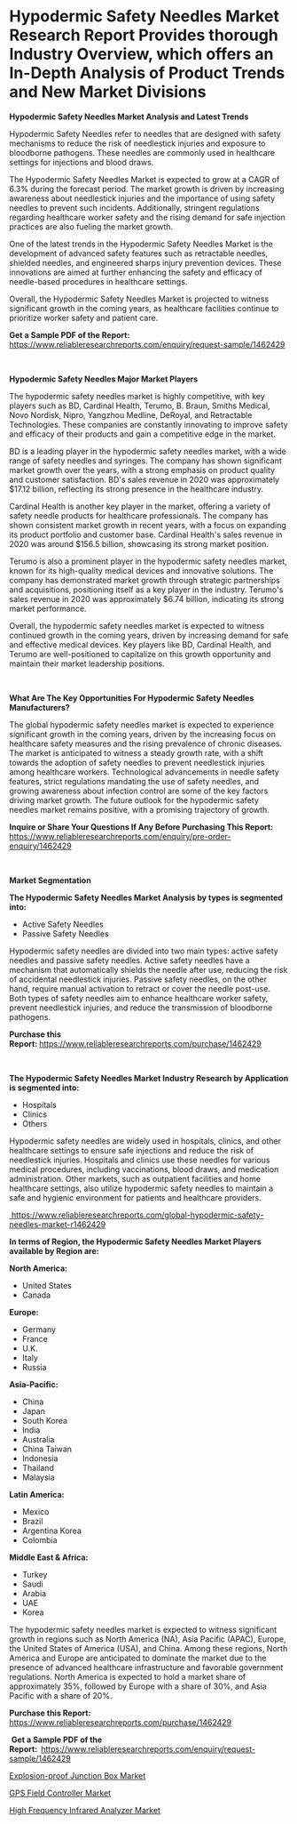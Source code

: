<p><h1>Hypodermic Safety Needles Market Research Report Provides thorough Industry Overview, which offers an In-Depth Analysis of Product Trends and New Market Divisions</h1></p><p><strong>Hypodermic Safety Needles Market Analysis and Latest Trends</strong></p>
<p><p>Hypodermic Safety Needles refer to needles that are designed with safety mechanisms to reduce the risk of needlestick injuries and exposure to bloodborne pathogens. These needles are commonly used in healthcare settings for injections and blood draws.</p><p>The Hypodermic Safety Needles Market is expected to grow at a CAGR of 6.3% during the forecast period. The market growth is driven by increasing awareness about needlestick injuries and the importance of using safety needles to prevent such incidents. Additionally, stringent regulations regarding healthcare worker safety and the rising demand for safe injection practices are also fueling the market growth.</p><p>One of the latest trends in the Hypodermic Safety Needles Market is the development of advanced safety features such as retractable needles, shielded needles, and engineered sharps injury prevention devices. These innovations are aimed at further enhancing the safety and efficacy of needle-based procedures in healthcare settings.</p><p>Overall, the Hypodermic Safety Needles Market is projected to witness significant growth in the coming years, as healthcare facilities continue to prioritize worker safety and patient care.</p></p>
<p><strong>Get a Sample PDF of the Report:&nbsp;</strong> <a href="https://www.reliableresearchreports.com/enquiry/request-sample/1462429">https://www.reliableresearchreports.com/enquiry/request-sample/1462429</a></p>
<p>&nbsp;</p>
<p><strong>Hypodermic Safety Needles Major Market Players</strong></p>
<p><p>The hypodermic safety needles market is highly competitive, with key players such as BD, Cardinal Health, Terumo, B. Braun, Smiths Medical, Novo Nordisk, Nipro, Yangzhou Medline, DeRoyal, and Retractable Technologies. These companies are constantly innovating to improve safety and efficacy of their products and gain a competitive edge in the market.</p><p>BD is a leading player in the hypodermic safety needles market, with a wide range of safety needles and syringes. The company has shown significant market growth over the years, with a strong emphasis on product quality and customer satisfaction. BD's sales revenue in 2020 was approximately $17.12 billion, reflecting its strong presence in the healthcare industry.</p><p>Cardinal Health is another key player in the market, offering a variety of safety needle products for healthcare professionals. The company has shown consistent market growth in recent years, with a focus on expanding its product portfolio and customer base. Cardinal Health's sales revenue in 2020 was around $156.5 billion, showcasing its strong market position.</p><p>Terumo is also a prominent player in the hypodermic safety needles market, known for its high-quality medical devices and innovative solutions. The company has demonstrated market growth through strategic partnerships and acquisitions, positioning itself as a key player in the industry. Terumo's sales revenue in 2020 was approximately $6.74 billion, indicating its strong market performance.</p><p>Overall, the hypodermic safety needles market is expected to witness continued growth in the coming years, driven by increasing demand for safe and effective medical devices. Key players like BD, Cardinal Health, and Terumo are well-positioned to capitalize on this growth opportunity and maintain their market leadership positions.</p></p>
<p>&nbsp;</p>
<p><strong>What Are The Key Opportunities For Hypodermic Safety Needles Manufacturers?</strong></p>
<p><p>The global hypodermic safety needles market is expected to experience significant growth in the coming years, driven by the increasing focus on healthcare safety measures and the rising prevalence of chronic diseases. The market is anticipated to witness a steady growth rate, with a shift towards the adoption of safety needles to prevent needlestick injuries among healthcare workers. Technological advancements in needle safety features, strict regulations mandating the use of safety needles, and growing awareness about infection control are some of the key factors driving market growth. The future outlook for the hypodermic safety needles market remains positive, with a promising trajectory of growth.</p></p>
<p><strong>Inquire or Share Your Questions If Any Before Purchasing This Report:</strong> <a href="https://www.reliableresearchreports.com/enquiry/pre-order-enquiry/1462429">https://www.reliableresearchreports.com/enquiry/pre-order-enquiry/1462429</a></p>
<p>&nbsp;</p>
<p><strong>Market Segmentation</strong></p>
<p><strong>The Hypodermic Safety Needles Market Analysis by types is segmented into:</strong></p>
<p><ul><li>Active Safety Needles</li><li>Passive Safety Needles</li></ul></p>
<p><p>Hypodermic safety needles are divided into two main types: active safety needles and passive safety needles. Active safety needles have a mechanism that automatically shields the needle after use, reducing the risk of accidental needlestick injuries. Passive safety needles, on the other hand, require manual activation to retract or cover the needle post-use. Both types of safety needles aim to enhance healthcare worker safety, prevent needlestick injuries, and reduce the transmission of bloodborne pathogens.</p></p>
<p><strong>Purchase this Report:&nbsp;</strong><a href="https://www.reliableresearchreports.com/purchase/1462429">https://www.reliableresearchreports.com/purchase/1462429</a></p>
<p>&nbsp;</p>
<p><strong>The Hypodermic Safety Needles Market Industry Research by Application is segmented into:</strong></p>
<p><ul><li>Hospitals</li><li>Clinics</li><li>Others</li></ul></p>
<p><p>Hypodermic safety needles are widely used in hospitals, clinics, and other healthcare settings to ensure safe injections and reduce the risk of needlestick injuries. Hospitals and clinics use these needles for various medical procedures, including vaccinations, blood draws, and medication administration. Other markets, such as outpatient facilities and home healthcare settings, also utilize hypodermic safety needles to maintain a safe and hygienic environment for patients and healthcare providers.</p></p>
<p><a href="https://www.reliableresearchreports.com/global-hypodermic-safety-needles-market-r1462429">&nbsp;https://www.reliableresearchreports.com/global-hypodermic-safety-needles-market-r1462429</a></p>
<p><strong>In terms of Region, the Hypodermic Safety Needles Market Players available by Region are:</strong></p>
<p>
    <p> <strong> North America: </strong>
        <ul>
            <li>United States</li>
            <li>Canada</li>
        </ul>
        </p> 
    <p> <strong> Europe: </strong>
        <ul>
            <li>Germany</li>
            <li>France</li>
            <li>U.K.</li>
            <li>Italy</li>
            <li>Russia</li>
        </ul>
        </p> 
    <p> <strong> Asia-Pacific: </strong>
        <ul>
            <li>China</li>
            <li>Japan</li>
            <li>South Korea</li>
            <li>India</li>
            <li>Australia</li>
            <li>China Taiwan</li>
            <li>Indonesia</li>
            <li>Thailand</li>
            <li>Malaysia</li>
        </ul>
        </p> 
    <p> <strong> Latin America: </strong>
        <ul>
            <li>Mexico</li>
            <li>Brazil</li>
            <li>Argentina Korea</li>
            <li>Colombia</li>
        </ul>
        </p> 
    <p> <strong> Middle East & Africa: </strong>
        <ul>
            <li>Turkey</li>
            <li>Saudi</li>
            <li>Arabia</li>
            <li>UAE</li>
            <li>Korea</li>
        </ul>
    </p>
    </p>
<p><p>The hypodermic safety needles market is expected to witness significant growth in regions such as North America (NA), Asia Pacific (APAC), Europe, the United States of America (USA), and China. Among these regions, North America and Europe are anticipated to dominate the market due to the presence of advanced healthcare infrastructure and favorable government regulations. North America is expected to hold a market share of approximately 35%, followed by Europe with a share of 30%, and Asia Pacific with a share of 20%.</p></p>
<p><strong>Purchase this Report: </strong><a href="https://www.reliableresearchreports.com/purchase/1462429">https://www.reliableresearchreports.com/purchase/1462429</a></p>
<p>&nbsp;<strong>Get a Sample PDF of the Report:&nbsp;&nbsp;</strong><a href="https://www.reliableresearchreports.com/enquiry/request-sample/1462429">https://www.reliableresearchreports.com/enquiry/request-sample/1462429</a></p>
<p><strong></strong></p>
<p><p><a href="https://github.com/derrinmiltonellis35gcl/Market-Research-Report-List-3/blob/main/explosion-proof-junction-box-market.md">Explosion-proof Junction Box Market</a></p><p><a href="https://github.com/nandosuryapratama/Market-Research-Report-List-1/blob/main/gps-field-controller-market.md">GPS Field Controller Market</a></p><p><a href="https://github.com/Chiragrp22/Market-Research-Report-List-5/blob/main/high-frequency-infrared-analyzer-market.md">High Frequency Infrared Analyzer Market</a></p></p>